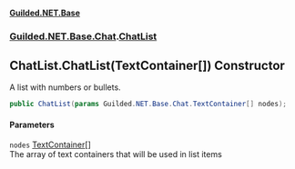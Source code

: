 #### [Guilded.NET.Base](Guilded_NET_Base.md 'Guilded.NET.Base')
### [Guilded.NET.Base.Chat](Guilded_NET_Base.md#Guilded_NET_Base_Chat 'Guilded.NET.Base.Chat').[ChatList](ChatList.md 'Guilded.NET.Base.Chat.ChatList')
## ChatList.ChatList(TextContainer[]) Constructor
A list with numbers or bullets.  
```csharp
public ChatList(params Guilded.NET.Base.Chat.TextContainer[] nodes);
```
#### Parameters
<a name='Guilded_NET_Base_Chat_ChatList_ChatList(Guilded_NET_Base_Chat_TextContainer__)_nodes'></a>
`nodes` [TextContainer](TextContainer.md 'Guilded.NET.Base.Chat.TextContainer')[[]](https://docs.microsoft.com/en-us/dotnet/api/System.Array 'System.Array')  
The array of text containers that will be used in list items
  
